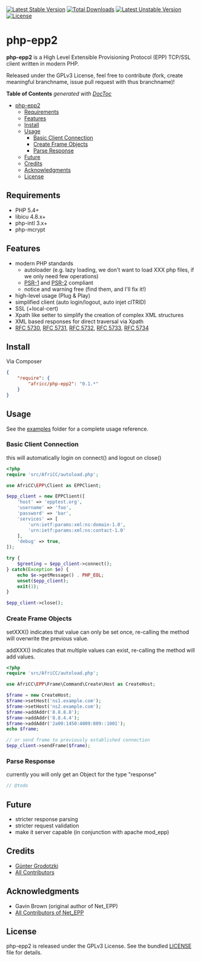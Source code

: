 [![Latest Stable Version](https://poser.pugx.org/africc/php-epp2/v/stable.svg)](https://packagist.org/packages/africc/php-epp2) [![Total Downloads](https://poser.pugx.org/africc/php-epp2/downloads.svg)](https://packagist.org/packages/africc/php-epp2) [![Latest Unstable Version](https://poser.pugx.org/africc/php-epp2/v/unstable.svg)](https://packagist.org/packages/africc/php-epp2) [![License](https://poser.pugx.org/africc/php-epp2/license.svg)](https://packagist.org/packages/africc/php-epp2)

php-epp2
========

**php-epp2** is a High Level Extensible Provisioning Protocol (EPP) TCP/SSL client written in modern PHP.

Released under the GPLv3 License, feel free to contribute (fork, create
meaningful branchname, issue pull request with thus branchname)!

**Table of Contents**  *generated with [DocToc](http://doctoc.herokuapp.com/)*

- [php-epp2](#user-content-php-epp2)
    - [Requirements](#user-content-requirements)
    - [Features](#user-content-features)
    - [Install](#user-content-install)
    - [Usage](#user-content-usage)
        - [Basic Client Connection](#user-content-basic-client-connection)
        - [Create Frame Objects](#user-content-create-frame-objects)
        - [Parse Response](#user-content-parse-response)
    - [Future](#user-content-future)
    - [Credits](#user-content-credits)
    - [Acknowledgments](#user-content-acknowledgments)
    - [License](#user-content-license)


Requirements
------------

* PHP 5.4+
* libicu 4.8.x+
* php-intl 3.x+
* php-mcrypt


Features
--------

* modern PHP standards
    * autoloader (e.g. lazy loading, we don't want to load XXX php files, if we only need few operations)
    * [PSR-1](http://www.php-fig.org/psr/psr-1/) and [PSR-2](http://www.php-fig.org/psr/psr-2/) compliant
    * notice and warning free (find them, and I'll fix it!)
* high-level usage (Plug & Play)
* simplified client (auto login/logout, auto injet clTRID)
* SSL (+local-cert)
* Xpath like setter to simplify the creation of complex XML structures
* XML based responses for direct traversal via Xpath
* [RFC 5730](http://tools.ietf.org/html/rfc5730), [RFC 5731](http://tools.ietf.org/html/rfc5731), [RFC 5732](http://tools.ietf.org/html/rfc5732), [RFC 5733](http://tools.ietf.org/html/rfc5733), [RFC 5734](http://tools.ietf.org/html/rfc5734)


Install
-------

Via Composer

```json
{
    "require": {
        "africc/php-epp2": "0.1.*"
    }
}
```


Usage
-----

See the [examples](https://github.com/AfriCC/php-epp2/blob/master/examples) folder
for a complete usage reference.


### Basic Client Connection

this will automatically login on connect() and logout on close()

```php
<?php
require 'src/AfriCC/autoload.php';

use AfriCC\EPP\Client as EPPClient;

$epp_client = new EPPClient([
    'host' => 'epptest.org',
    'username' => 'foo',
    'password' => 'bar',
    'services' => [
        'urn:ietf:params:xml:ns:domain-1.0',
        'urn:ietf:params:xml:ns:contact-1.0'
    ],
    'debug' => true,
]);

try {
    $greeting = $epp_client->connect();
} catch(Exception $e) {
    echo $e->getMessage() . PHP_EOL;
    unset($epp_client);
    exit(1);
}

$epp_client->close();
```


### Create Frame Objects

setXXX() indicates that value can only be set once, re-calling the method will
overwrite the previous value.

addXXX() indicates that multiple values can exist, re-calling the method will
add values.

```php
<?php
require 'src/AfriCC/autoload.php';

use AfriCC\EPP\Frame\Command\Create\Host as CreateHost;

$frame = new CreateHost;
$frame->setHost('ns1.example.com');
$frame->setHost('ns2.example.com');
$frame->addAddr('8.8.8.8');
$frame->addAddr('8.8.4.4');
$frame->addAddr('2a00:1450:4009:809::1001');
echo $frame;

// or send frame to previously established connection
$epp_client->sendFrame($frame);
```


### Parse Response

currently you will only get an Object for the type "response"

```php
// @todo
```


Future
------

* stricter response parsing
* stricter request validation
* make it server capable (in conjunction with apache mod_epp)


Credits
-------

* [Günter Grodotzki](https://twitter.com/lifeofguenter)
* [All Contributors](https://github.com/AfriCC/php-epp2/graphs/contributors)


Acknowledgments
---------------

* Gavin Brown (original author of Net_EPP)
* [All Contributors of Net_EPP](https://github.com/centralnic/php-epp/graphs/contributors)


License
-------

php-epp2 is released under the GPLv3 License. See the bundled
[LICENSE](https://github.com/AfriCC/php-epp2/blob/master/LICENSE) file for
details.